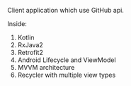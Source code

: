 Client application which use GitHub api.

Inside: 
1. Kotlin
2. RxJava2
3. Retrofit2
4. Android Lifecycle and ViewModel
5. MVVM architecture
6. Recycler with multiple view types

